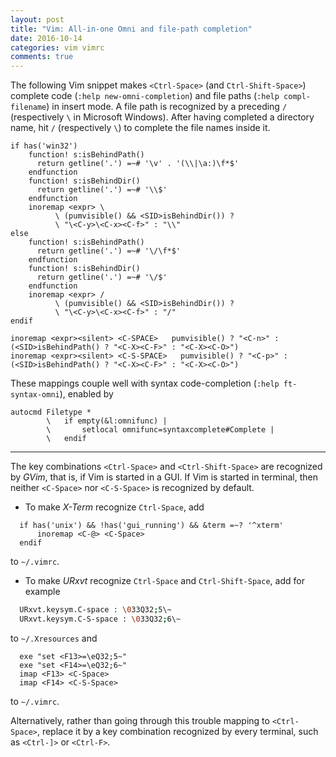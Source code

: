 ```yaml
---
layout: post
title: "Vim: All-in-one Omni and file-path completion"
date: 2016-10-14
categories: vim vimrc
comments: true
---
```


The following Vim snippet makes `<Ctrl-Space>` (and `Ctrl-Shift-Space>`) complete code (`:help new-omni-completion`) and file paths (`:help compl-filename`) in insert mode.
A file path is recognized by a preceding `/` (respectively `\` in Microsoft Windows).
After having completed a directory name, hit `/` (respectively `\`) to complete the file names inside it.

```vim
if has('win32')
    function! s:isBehindPath()
      return getline('.') =~# '\v' . '(\\|\a:)\f*$'
    endfunction
    function! s:isBehindDir()
      return getline('.') =~# '\\$'
    endfunction
    inoremap <expr> \
          \ (pumvisible() && <SID>isBehindDir()) ?
          \ "\<C-y>\<C-x><C-f>" : "\\"
else
    function! s:isBehindPath()
      return getline('.') =~# '\/\f*$'
    endfunction
    function! s:isBehindDir()
      return getline('.') =~# '\/$'
    endfunction
    inoremap <expr> /
          \ (pumvisible() && <SID>isBehindDir()) ?
          \ "\<C-y>\<C-x><C-f>" : "/"
endif

inoremap <expr><silent> <C-SPACE>   pumvisible() ? "<C-n>" : (<SID>isBehindPath() ? "<C-X><C-F>" : "<C-X><C-O>")
inoremap <expr><silent> <C-S-SPACE>   pumvisible() ? "<C-p>" : (<SID>isBehindPath() ? "<C-X><C-F>" : "<C-X><C-O>")
```

These mappings couple well with syntax code-completion (`:help ft-syntax-omni`), enabled by

```vim
autocmd Filetype *
        \   if empty(&l:omnifunc) |
        \       setlocal omnifunc=syntaxcomplete#Complete |
        \   endif
```

---

The key combinations `<Ctrl-Space>` and `<Ctrl-Shift-Space>` are recognized by *GVim*, that is, if Vim is started in a GUI.
If Vim is started in terminal, then neither `<C-Space>` nor `<C-S-Space>` is recognized by default.

- To make *X-Term* recognize `Ctrl-Space`, add

```vim
  if has('unix') && !has('gui_running') && &term =~? '^xterm'
      inoremap <C-@> <C-Space>
  endif
```

to `~/.vimrc`.

- To make *URxvt* recognize `Ctrl-Space` and `Ctrl-Shift-Space`, add for example

```sh
  URxvt.keysym.C-space : \033Q32;5\~
  URxvt.keysym.C-S-space : \033Q32;6\~
```

to `~/.Xresources` and

```vim
  exe "set <F13>=\eQ32;5~"
  exe "set <F14>=\eQ32;6~"
  imap <F13> <C-Space>
  imap <F14> <C-S-Space>
```

to `~/.vimrc`.

Alternatively, rather than going through this trouble mapping to `<Ctrl-Space>`, replace it by a key combination recognized by every terminal, such as `<Ctrl-]>` or `<Ctrl-F>`.
